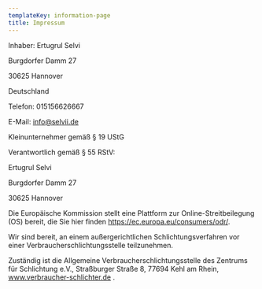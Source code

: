 ```yaml
---
templateKey: information-page
title: Impressum
---
```

Inhaber: Ertugrul Selvi

Burgdorfer Damm 27

30625 Hannover

Deutschland

Telefon: 015156626667 

E-Mail: info@selvii.de

Kleinunternehmer gemäß § 19 UStG

Verantwortlich gemäß § 55 RStV:

Ertugrul Selvi

Burgdorfer Damm 27

30625 Hannover

Die Europäische Kommission stellt eine Plattform zur Online-Streitbeilegung (OS) bereit, die Sie hier finden https://ec.europa.eu/consumers/odr/. 

Wir sind bereit, an einem außergerichtlichen Schlichtungsverfahren vor einer Verbraucherschlichtungsstelle teilzunehmen. 

Zuständig ist die Allgemeine Verbraucherschlichtungsstelle des Zentrums für Schlichtung e.V., Straßburger Straße 8, 77694 Kehl am Rhein, www.verbraucher-schlichter.de .
